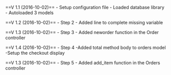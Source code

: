 ==V 1.1 (2016-10-02)==
    - Setup configuration file
        - Loaded database library
        - Autoloaded 3 models

==V 1.2 (2016-10-02)==
    - Step 2
        - Added line to complete missing variable
        
==V 1.3 (2016-10-02)==
    - Step 3
        - Added neworder function in the Order controller

==V 1.4 (2016-10-02)==
    - Step 4
        -Added total method body to orders model
        -Setup the checkout display
        
==V 1.3 (2016-10-02)==
    - Step 5
        - Added add_item function in the Orders controller